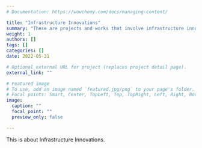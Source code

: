 ```yaml
---
# Documentation: https://wowchemy.com/docs/managing-content/

title: "Infrastructure Innovations"
summary: "These are projects and works that involve infrastructure innovations."
weight: 1
authors: []
tags: []
categories: []
date: 2022-05-31

# Optional external URL for project (replaces project detail page).
external_link: ""

# Featured image
# To use, add an image named `featured.jpg/png` to your page's folder.
# Focal points: Smart, Center, TopLeft, Top, TopRight, Left, Right, BottomLeft, Bottom, BottomRight.
image:
  caption: ""
  focal_point: ""
  preview_only: false

---
```

This is about Infrastructure Innovations.
